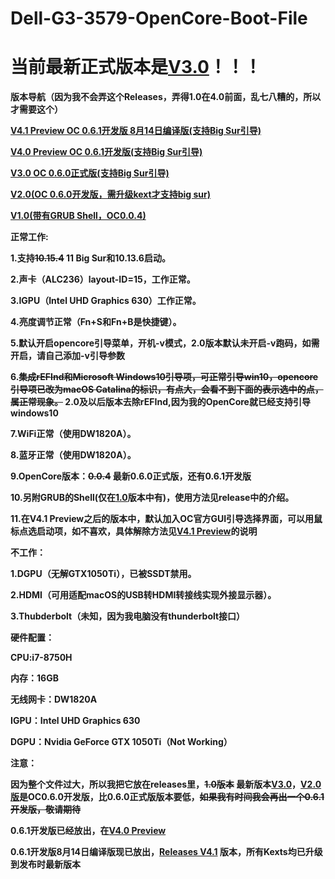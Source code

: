 # Dell-G3-3579-OpenCore-Boot-File

# <b>当前最新正式版本是<a href="https://github.com/VersionZKP2356/Dell-G3-3579-OpenCore-Boot-File/releases/tag/V3.0">V3.0</a>！！！<b>

<b>版本导航（因为我不会弄这个Releases，弄得1.0在4.0前面，乱七八糟的，所以才需要这个）</b>

<b><a href="https://github.com/VersionZKP2356/Dell-G3-3579-OpenCore-Boot-File/releases/tag/V4.1">V4.1 Preview OC 0.6.1开发版 8月14日编译版(支持Big Sur引导)</a></b>

<b><a href="https://github.com/VersionZKP2356/Dell-G3-3579-OpenCore-Boot-File/releases/tag/V4.0">V4.0 Preview OC 0.6.1开发版(支持Big Sur引导)</a></b>

<b><a href="https://github.com/VersionZKP2356/Dell-G3-3579-OpenCore-Boot-File/releases/tag/V3.0">V3.0 OC 0.6.0正式版(支持Big Sur引导)</a></b>

<b><a href="https://github.com/VersionZKP2356/Dell-G3-3579-OpenCore-Boot-File/releases/tag/V2.0">V2.0(OC 0.6.0开发版，需升级kext才支持big sur)</a></b>

<b><a href="https://github.com/VersionZKP2356/Dell-G3-3579-OpenCore-Boot-File/releases/tag/V1.0">V1.0(带有GRUB Shell，OC0.0.4)</a></b>

正常工作:

1.支持<s>10.15.4</s> 11 Big Sur和10.13.6启动。

2.声卡（ALC236）layout-ID=15，工作正常。

3.IGPU（Intel UHD Graphics 630）工作正常。

4.亮度调节正常（Fn+S和Fn+B是快捷键）。

5.默认开启opencore引导菜单，开机-v模式，<b>2.0版本默认未开启-v跑码，如需开启，请自己添加-v引导参数</b>

6.<s>集成rEFInd和Microsoft Windows10引导项，可正常引导win10，opencore引导项已改为macOS Catalina的标识，有点大，会看不到下面的表示选中的点，属正常现象。</s>  2.0及以后版本去除rEFInd,因为我的OpenCore就已经支持引导windows10

7.WiFi正常（使用DW1820A）。

8.蓝牙正常（使用DW1820A）。

9.OpenCore版本：<s>0.0.4</s>  最新0.6.0正式版，还有0.6.1开发版

10.另附GRUB的Shell(仅在<a href="https://github.com/VersionZKP2356/Dell-G3-3579-OpenCore-Boot-File/releases/tag/V1.0">1.0</a>版本中有)，使用方法见release中的介绍。

11.在V4.1 Preview之后的版本中，默认加入OC官方GUI引导选择界面，可以用鼠标点选启动项，如不喜欢，具体解除方法见<a href="https://github.com/VersionZKP2356/Dell-G3-3579-OpenCore-Boot-File/releases/tag/V4.1">V4.1 Preview</a>的说明

不工作：

1.DGPU（无解GTX1050Ti），已被SSDT禁用。

2.HDMI（可用适配macOS的USB转HDMI转接线实现外接显示器）。

3.Thubderbolt（未知，因为我电脑没有thunderbolt接口）

硬件配置：

CPU:i7-8750H

内存：16GB

无线网卡：DW1820A

IGPU：Intel UHD Graphics 630

DGPU：Nvidia GeForce GTX 1050Ti（Not Working）

注意：

因为整个文件过大，所以我把它放在releases里，<s>1.0版本</s>  最新版本<a href="https://github.com/VersionZKP2356/Dell-G3-3579-OpenCore-Boot-File/releases/tag/V3.0">V3.0</a>，<a href="https://github.com/VersionZKP2356/Dell-G3-3579-OpenCore-Boot-File/releases/tag/V2.0">V2.0版</a>是OC0.6.0开发版，比0.6.0正式版版本要低，<s>如果我有时间我会再出一个0.6.1开发版，敬请期待</s>

0.6.1开发版已经放出，在<a href="https://github.com/VersionZKP2356/Dell-G3-3579-OpenCore-Boot-File/releases/tag/V4.0">V4.0 Preview</a>

0.6.1开发版8月14日编译版现已放出，<a href="https://github.com/VersionZKP2356/Dell-G3-3579-OpenCore-Boot-File/releases/tag/V4.1">Releases V4.1</a> 版本，所有Kexts均已升级到发布时最新版本

